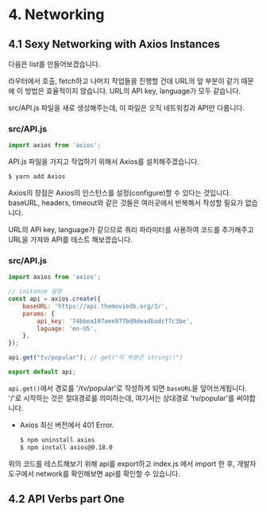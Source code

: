 # 4. Networking

## 4.1 Sexy Networking with Axios Instances

다음은 list를 만들어보겠습니다.

라우터에서 호출, fetch하고 나머지 작업들을 진행할 건데 URL의 앞 부분이 같기 때문에 이 방법은 효율적이지 않습니다. URL의 API key, language가 모두 같습니다.

src/API.js 파일을 새로 생성해주는데, 이 파일은 오직 네트워킹과 API만 다룹니다.

### **src/API.js**

```javascript
import axios from 'axios';
```

API.js 파일을 가지고 작업하기 위해서 Axios를 설치해주겠습니다. 

```bash
$ yarn add Axios
```

Axios의 장점은 Axios의 인스턴스를 설정(configure)할 수 있다는 것입니다. baseURL, headers, timeout와 같은 것들은 여러곳에서 반복해서 작성할 필요가 없습니다.

URL의 API key, language가 같으므로 쿼리 파라미터를 사용하여 코드를 추가해주고 URL을 가져와 API를 테스트 해보겠습니다.

### **src/API.js**

```javascript
import axios from 'axios';

// instance 설정
const api = axios.create({
    baseURL: 'https://api.themoviedb.org/3/',
    params: {
        api_key: '74bbea107aee977bd9deadbadcf7c3be',
        laguage: 'en-US',
    },
});

api.get("tv/popular"); // get("이 부분은 string!!")

export default api;
```

`api.get()`에서 경로를 '/tv/popular'로 작성하게 되면 `baseURL`을 덮어쓰게됩니다. '/'로 시작하는 것은 절대경로를 의미하는데, 여기서는 상대경로 'tv/popular'를 써야합니다.

+ Axios 최신 버전에서 401 Error.
    ```bash
    $ npm uninstall axios
    $ npm install axios@0.18.0
    ```

위의 코드를 테스트해보기 위해 api를 export하고 index.js 에서 import 한 후, 개발자 도구에서 network를 확인해보면 api를 확인할 수 있습니다.

## 4.2 API Verbs part One